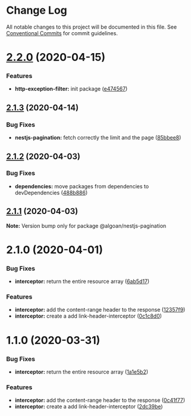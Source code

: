 # Change Log

All notable changes to this project will be documented in this file.
See [Conventional Commits](https://conventionalcommits.org) for commit guidelines.

# [2.2.0](https://github.com/algoan/nestjs-components/compare/@algoan/nestjs-pagination@2.1.3...@algoan/nestjs-pagination@2.2.0) (2020-04-15)


### Features

* **http-exception-filter:** init package ([e474567](https://github.com/algoan/nestjs-components/commit/e4745671c3450134ae83f2b9412551e1dc1a30d8))





## [2.1.3](https://github.com/algoan/nestjs-components/compare/@algoan/nestjs-pagination@2.1.2...@algoan/nestjs-pagination@2.1.3) (2020-04-14)


### Bug Fixes

* **nestjs-pagination:** fetch correctly the limit and the page ([85bbee8](https://github.com/algoan/nestjs-components/commit/85bbee8e214518778ef4d9f19de4ddbc0baad8cf))





## [2.1.2](https://github.com/algoan/nestjs-components/compare/@algoan/nestjs-pagination@2.1.1...@algoan/nestjs-pagination@2.1.2) (2020-04-03)


### Bug Fixes

* **dependencies:** move packages from dependencies to devDependencies ([488b886](https://github.com/algoan/nestjs-components/commit/488b8869570bb0b2ccf3dbebff50e5d9bab8c2d6))





## [2.1.1](https://github.com/algoan/nestjs-components/compare/@algoan/nestjs-pagination@2.1.0...@algoan/nestjs-pagination@2.1.1) (2020-04-03)

**Note:** Version bump only for package @algoan/nestjs-pagination





# 2.1.0 (2020-04-01)


### Bug Fixes

* **interceptor:** return the entire resource array ([6ab5d17](https://github.com/algoan/nestjs-pagination/commit/6ab5d171466086ac0682011264311fd1d071f0e4))


### Features

* **interceptor:** add the content-range header to the response ([12357f9](https://github.com/algoan/nestjs-pagination/commit/12357f912784bc7d5c3c4c60dd9c4e21f94d13c7))
* **interceptor:** create a add link-header-interceptor ([0c1c8d0](https://github.com/algoan/nestjs-pagination/commit/0c1c8d01eed2301daa01117cd41f4cffea19c656))





# 1.1.0 (2020-03-31)


### Bug Fixes

* **interceptor:** return the entire resource array ([1a1e5b2](https://github.com/algoan/nestjs-pagination/commit/1a1e5b20704960f6388db7d920030af6c60e13e6))


### Features

* **interceptor:** add the content-range header to the response ([0c41f77](https://github.com/algoan/nestjs-pagination/commit/0c41f7778e111090a204fb32902389f789016a9c))
* **interceptor:** create a add link-header-interceptor ([2dc39be](https://github.com/algoan/nestjs-pagination/commit/2dc39bea20cc6179d59647a21066d1f1c8a3ea4a))
